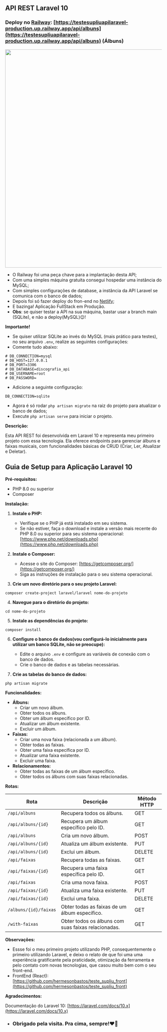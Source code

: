 ## API REST Laravel 10

### Deploy no [Railway](https://railway.app/): [https://testesupliuapilaravel-production.up.railway.app/api/albuns](https://testesupliuapilaravel-production.up.railway.app/api/albuns) (Álbuns)
<img src="https://github.com/hermesonbastos/teste_supliu_API_Laravel/assets/93688208/033e05e0-efdd-4c3d-918d-1e98fce7e79a" width="700" />

* O Railway foi uma peça chave para a implantação desta API;
* Com uma simples máquina gratuita consegui hospedar uma instância do MySQL;
* Com simples configurações de database, a instância da API Laravel se comunica com o banco de dados;
* Depois foi só fazer deploy do fron-end no [Netlify](https://www.netlify.com/);
* E bazinga! Aplicação FullStack em Produção.
* <strong>Obs</strong>: se quiser testar a API na sua máquina, bastar usar a branch main (SQLite), e não a deploy(MySQL)😉!


**Importante!**
* Se quiser utilizar SQLite ao invés do MySQL (mais prático para testes), no seu arquivo `.env`, realize as seguintes configurações:
* Comente tudo abaixo:
```
# DB_CONNECTION=mysql
# DB_HOST=127.0.0.1
# DB_PORT=3306
# DB_DATABASE=discografia_api
# DB_USERNAME=root
# DB_PASSWORD=
```
* Adicione a seguinte configuração:
```
DB_CONNECTION=sqlite
```
* Agora é só rodar `php artisan migrate` na raiz do projeto para atualizar o banco de dados;
* Execute `php artisan serve` para iniciar o projeto.

**Descrição:**

Esta API REST foi desenvolvida em Laravel 10 e representa meu primeiro projeto com essa tecnologia. Ela oferece endpoints para gerenciar álbuns e faixas musicais, com funcionalidades básicas de CRUD (Criar, Ler, Atualizar e Deletar).

## Guia de Setup para Aplicação Laravel 10

**Pré-requisitos:**

* PHP 8.0 ou superior
* Composer

**Instalação:**

1. **Instale o PHP:**

    * Verifique se o PHP já está instalado em seu sistema.
    * Se não estiver, faça o download e instale a versão mais recente do PHP 8.0 ou superior para seu sistema operacional: [https://www.php.net/downloads.php](https://www.php.net/downloads.php)

2. **Instale o Composer:**

    * Acesse o site do Composer: [https://getcomposer.org/](https://getcomposer.org/)
    * Siga as instruções de instalação para o seu sistema operacional.

3. **Crie um novo diretório para o seu projeto Laravel:**

```
composer create-project laravel/laravel nome-do-projeto
```

4. **Navegue para o diretório do projeto:**

```
cd nome-do-projeto
```

5. **Instale as dependências do projeto:**

```
composer install
```

6. **Configure o banco de dados(vou configurá-lo inicialmente para utilizar um banco SQLite, não se preocupe):**

    * Edite o arquivo `.env` e configure as variáveis de conexão com o banco de dados.
    * Crie o banco de dados e as tabelas necessárias.

7. **Crie as tabelas do banco de dados:**

```
php artisan migrate
```

**Funcionalidades:**

* **Álbuns:**
    * Criar um novo álbum.
    * Obter todos os álbuns.
    * Obter um álbum específico por ID.
    * Atualizar um álbum existente.
    * Excluir um álbum.
* **Faixas:**
    * Criar uma nova faixa (relacionada a um álbum).
    * Obter todas as faixas.
    * Obter uma faixa específica por ID.
    * Atualizar uma faixa existente.
    * Excluir uma faixa.
* **Relacionamentos:**
    * Obter todas as faixas de um álbum específico.
    * Obter todos os álbuns com suas faixas relacionadas.

**Rotas:**

| Rota | Descrição | Método HTTP |
|---|---|---|
| `/api/albuns` | Recupera todos os álbuns. | GET |
| `/api/albuns/{id}` | Recupera um álbum específico pelo ID. | GET |
| `/api/albuns` | Cria um novo álbum. | POST |
| `/api/albuns/{id}` | Atualiza um álbum existente. | PUT |
| `/api/albuns/{id}` | Exclui um álbum. | DELETE |
| `/api/faixas` | Recupera todas as faixas. | GET |
| `/api/faixas/{id}` | Recupera uma faixa específica pelo ID. | GET |
| `/api/faixas` | Cria uma nova faixa. | POST |
| `/api/faixas/{id}` | Atualiza uma faixa existente. | PUT |
| `/api/faixas/{id}` | Exclui uma faixa. | DELETE |
| `/albuns/{id}/faixas` | Obter todas as faixas de um álbum específico. | GET |
| `/with-faixas` | Obter todos os álbuns com suas faixas relacionadas. | GET |

**Observações:**

* Essse foi o meu primeiro projeto utilizando PHP, consequentemente o primeiro utilizando Laravel, e deixo o relato de que foi uma uma experiência gratificante pela praticidade, otimização da ferramenta e pelo contato com novas tecnologias, que casou muito bem com o seu front-end.
* FrontEnd (React): [https://github.com/hermesonbastos/teste_supliu_front](https://github.com/hermesonbastos/teste_supliu_front) 

**Agradecimentos:**

Documentação do Laravel 10: [https://laravel.com/docs/10.x](https://laravel.com/docs/10.x)

* ### Obrigado pela visita. Pra cima, sempre!❤️🚀
